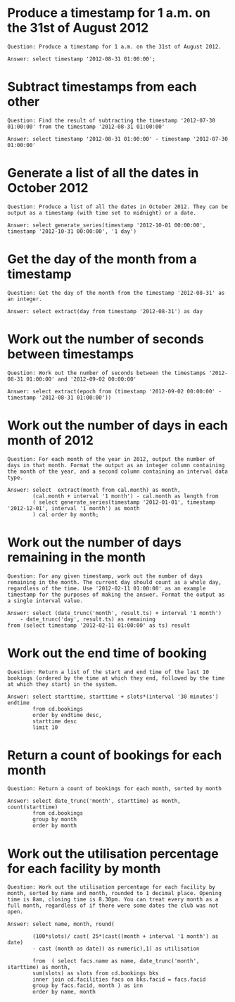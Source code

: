 # Produce a timestamp for 1 a.m. on the 31st of August 2012

    Question: Produce a timestamp for 1 a.m. on the 31st of August 2012.

    Answer: select timestamp '2012-08-31 01:00:00';   

# Subtract timestamps from each other

    Question: Find the result of subtracting the timestamp '2012-07-30 01:00:00' from the timestamp '2012-08-31 01:00:00'

    Answer: select timestamp '2012-08-31 01:00:00' - timestamp '2012-07-30 01:00:00'

# Generate a list of all the dates in October 2012

    Question: Produce a list of all the dates in October 2012. They can be output as a timestamp (with time set to midnight) or a date.

    Answer: select generate_series(timestamp '2012-10-01 00:00:00', timestamp '2012-10-31 00:00:00', '1 day')

# Get the day of the month from a timestamp

    Question: Get the day of the month from the timestamp '2012-08-31' as an integer.

    Answer: select extract(day from timestamp '2012-08-31') as day

# Work out the number of seconds between timestamps

    Question: Work out the number of seconds between the timestamps '2012-08-31 01:00:00' and '2012-09-02 00:00:00'

    Answer: select extract(epoch from (timestamp '2012-09-02 00:00:00' - timestamp '2012-08-31 01:00:00'))

# Work out the number of days in each month of 2012

    Question: For each month of the year in 2012, output the number of days in that month. Format the output as an integer column containing the month of the year, and a second column containing an interval data type.

    Answer: select 	extract(month from cal.month) as month,
	        (cal.month + interval '1 month') - cal.month as length from
	        ( select generate_series(timestamp '2012-01-01', timestamp '2012-12-01', interval '1 month') as month
	        ) cal order by month;  

# Work out the number of days remaining in the month

    Question: For any given timestamp, work out the number of days remaining in the month. The current day should count as a whole day, regardless of the time. Use '2012-02-11 01:00:00' as an example timestamp for the purposes of making the answer. Format the output as a single interval value.

    Answer: select (date_trunc('month', result.ts) + interval '1 month') 
		- date_trunc('day', result.ts) as remaining
	from (select timestamp '2012-02-11 01:00:00' as ts) result


# Work out the end time of booking

    Question: Return a list of the start and end time of the last 10 bookings (ordered by the time at which they end, followed by the time at which they start) in the system.

    Answer: select starttime, starttime + slots*(interval '30 minutes') endtime
            from cd.bookings
            order by endtime desc, 
            starttime desc
            limit 10

# Return a count of bookings for each month

    Question: Return a count of bookings for each month, sorted by month

    Answer: select date_trunc('month', starttime) as month, count(starttime)
            from cd.bookings
            group by month
            order by month

# Work out the utilisation percentage for each facility by month

    Question: Work out the utilisation percentage for each facility by month, sorted by name and month, rounded to 1 decimal place. Opening time is 8am, closing time is 8.30pm. You can treat every month as a full month, regardless of if there were some dates the club was not open.

    Answer: select name, month, round(

            (100*slots)/ cast( 25*(cast((month + interval '1 month') as date)
            - cast (month as date)) as numeric),1) as utilisation
            
            from  ( select facs.name as name, date_trunc('month', starttime) as month, 
            sum(slots) as slots from cd.bookings bks
            inner join cd.facilities facs on bks.facid = facs.facid
            group by facs.facid, month ) as inn
            order by name, month